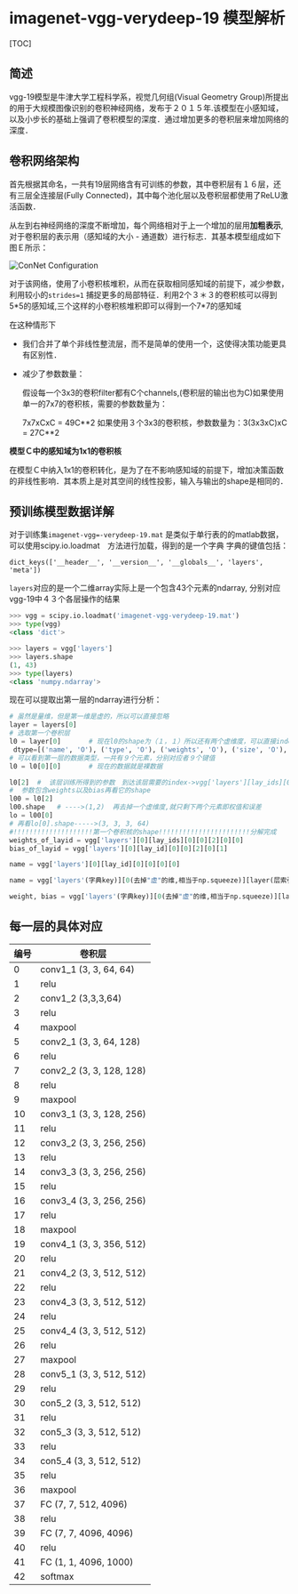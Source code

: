 # imagenet-vgg-verydeep-19 模型解析

[TOC]



## 简述

vgg-19模型是牛津大学工程科学系，视觉几何组(Visual Geometry Group)所提出的用于大规模图像识别的卷积神经网络，发布于２０１５年.该模型在小感知域，以及小步长的基础上强调了卷积模型的深度．通过增加更多的卷积层来增加网络的深度．

## 卷积网络架构

首先根据其命名，一共有19层网络含有可训练的参数，其中卷积层有１６层，还有三层全连接层(Fully Connected)，其中每个池化层以及卷积层都使用了ReLU激活函数．

从左到右神经网络的深度不断增加，每个网络相对于上一个增加的层用**加粗表示**,对于卷积层的表示用（感知域的大小 - 通道数）进行标志．其基本模型组成如下图Ｅ所示：

![ConNet Configuration](http://media.innohub.top/180609-con.png)

对于该网络，使用了小卷积核堆积，从而在获取相同感知域的前提下，减少参数，利用较小的`strides=1` 捕捉更多的局部特征．利用2个３＊３的卷积核可以得到5*5的感知域,三个这样的小卷积核堆积即可以得到一个7\*7的感知域

在这种情形下

+ 我们合并了单个非线性整流层，而不是简单的使用一个，这使得决策功能更具有区别性．

+ 减少了参数数量：

  假设每一个3x3的卷积filter都有C个channels,(卷积层的输出也为C)如果使用单一的7x7的卷积核，需要的参数数量为：

  7x7xCxC = 49C*\*2 如果使用３个3x3的卷积核，参数数量为：3(3x3xC)xC = 27C**2

**模型Ｃ中的感知域为1x1的卷积核**

在模型Ｃ中纳入1x1的卷积转化，是为了在不影响感知域的前提下，增加决策函数的非线性影响．其本质上是对其空间的线性投影，输入与输出的shape是相同的．

## 预训练模型数据详解

对于训练集`imagenet-vgg=-verydeep-19.mat` 是类似于单行表的的matlab数据，可以使用scipy.io.loadmat　方法进行加载，得到的是一个字典  字典的键值包括：

`dict_keys(['__header__', '__version__', '__globals__', 'layers', 'meta'])` 

`layers`对应的是一个二维array实际上是一个包含43个元素的ndarray, 分别对应vgg-19中４３个各层操作的结果

```python
>>> vgg = scipy.io.loadmat('imagenet-vgg-verydeep-19.mat')
>>> type(vgg)
<class 'dict'>

>>> layers = vgg['layers']
>>> layers.shape
(1, 43)
>>> type(layers)
<class 'numpy.ndarray'>
```

现在可以提取出第一层的ndarray进行分析：

```python
# 虽然是量维，但是第一维是虚的，所以可以直接忽略
layer = layers[0]
# 选取第一个卷积层
l0 = layer[0]		# 现在l0的shape为（１，１）所以还有两个虚维度，可以直接index进去
 dtype=[('name', 'O'), ('type', 'O'), ('weights', 'O'), ('size', 'O'), ('pad', 'O'), ('stride', 'O'), ('precious', 'O'), ('dilate', 'O'), ('opts', 'O')])
# 可以看到第一层的数据类型，一共有９个元素，分别对应者９个键值
l0 = l0[0][0]		# 现在的数据就是裸数据

l0[2]  #  该层训练所得到的参数　到达该层需要的index->vgg['layers'][lay_ids][0][0][0][2]
#  参数包含weights以及bias再看它的shape
l00 = l0[2]
l00.shape   # ---->(1,2)  再去掉一个虚维度,就只剩下两个元素即权值和误差
lo = l00[0]
# 再看lo[0].shape----->(3, 3, 3, 64)
#!!!!!!!!!!!!!!!!!!!!第一个卷积核的shape!!!!!!!!!!!!!!!!!!!!!!!分解完成
weights_of_layid = vgg['layers'][0][lay_ids][0][0][2][0][0]
bias_of_layid = vgg['layers'][0][lay_id][0][0][2][0][1]

name = vgg['layers'][0][lay_id][0][0][0][0]

name = vgg['layers'(字典key)][0(去掉"虚"的维,相当于np.squeeze)][layer(层索引)][0][0(连续两次去掉虚的维度)][0(name,type,weights..9类信息的索引,从0开始)][0(去掉"虚"的维,相当于np.squeeze)]

weight, bias = vgg['layers'(字典key)][0(去掉"虚"的维,相当于np.squeeze)][layer(层索引)][0][0(连续两次去掉虚的维度)][2(name,type,weights..9类信息的索引,从0开始)][0(去掉"虚"的维,相当于np.squeeze)][(0/1)]
```

## 每一层的具体对应

| 编号 | 卷积层                           |
| ---- | -------------------------------- |
| 0    | conv1_1    (3, 3, 64, 64)        |
| 1    | relu                             |
| 2    | conv1_2    (3,3,3,64)            |
| 3    | relu                             |
| 4    | maxpool                          |
| 5    | conv2_1     (3, 3, 64, 128)      |
| 6    | relu                             |
| 7    | conv2_2     (3, 3, 128, 128)     |
| 8    | relu                             |
| 9    | maxpool                          |
| 10   | conv3_1    (3, 3, 128, 256)      |
| 11   | relu                             |
| 12   | conv3_2    (3, 3, 256, 256)      |
| 13   | relu                             |
| 14   | conv3_3    (3, 3, 256, 256)      |
| 15   | relu                             |
| 16   | conv3_4    (3, 3, 256, 256)      |
| 17   | relu                             |
| 18   | maxpool                          |
| 19   | conv4_1    (3, 3, 356, 512)      |
| 20   | relu                             |
| 21   | conv4_2    (3, 3, 512, 512)      |
| 22   | relu                             |
| 23   | conv4_3    (3, 3, 512, 512)      |
| 24   | relu                             |
| 25   | conv4_4    (3, 3, 512, 512)      |
| 26   | relu                             |
| 27   | maxpool                          |
| 28   | conv5_1    (3, 3, 512, 512)      |
| 29   | relu                             |
| 30   | con5_2     (3, 3, 512, 512)      |
| 31   | relu                             |
| 32   | con5_3     (3, 3, 512, 512)      |
| 33   | relu                             |
| 34   | con5_4     (3, 3, 512, 512)      |
| 35   | relu                             |
| 36   | maxpool                          |
| 37   | FC           (7, 7, 512, 4096)   |
| 38   | relu                             |
| 39   | FC           (7, 7, 4096, 4096)  |
| 40   | relu                             |
| 41   | FC            (1, 1, 4096, 1000) |
| 42   | softmax                          |



